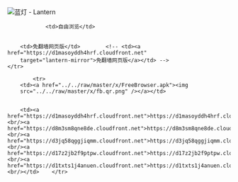 

<img src="../../raw/master/x/8e0a2b81.c82003be.LanternYellow2.png" alt="蓝灯 - Lantern"/>
<table>
    <tr>
                
                <td>自由浏览</td>
        
        
        <td>免翻墙网页版</td>        <!-- <td><a href="https://d1masoyddh4hrf.cloudfront.net"
        target="lantern-mirror">免翻墙网页版</a></td> -->
    </tr>
    
            <tr>
        <td><a href="../../raw/master/x/FreeBrowser.apk"><img
        src="../../raw/master/x/fb.qr.png" /></a></td>

        
        <td><a href="https://d1masoyddh4hrf.cloudfront.net">https://d1masoyddh4hrf.cloudfront.net</a><br/><a href="https://d8m3sm8qne8de.cloudfront.net">https://d8m3sm8qne8de.cloudfront.net</a><br/><a href="https://d3jq58qggjiqmm.cloudfront.net">https://d3jq58qggjiqmm.cloudfront.net</a><br/><a href="https://d17z2jb2f9ptpw.cloudfront.net">https://d17z2jb2f9ptpw.cloudfront.net</a><br/><a href="https://d1txts1j4anuen.cloudfront.net">https://d1txts1j4anuen.cloudfront.net</a><br/></td>    </tr>
</table>

